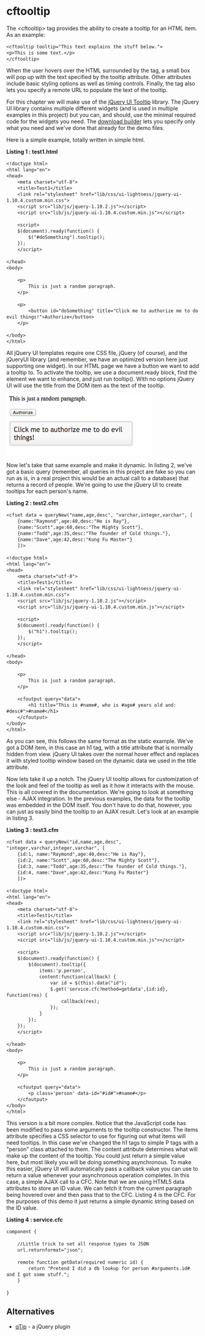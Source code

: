 cftooltip
===

The &lt;cftooltip&gt; tag provides the ability to create a tooltip for an HTML item. As an example:

    <cftooltip tooltip="This text explains the stuff below.">
	<p>This is some text.</p>
	</cftooltip>
	
When the user hovers over the HTML surrounded by the tag, a small box will pop up with the text specified by the tooltip attribute. Other attributes include basic styling options as well as timing controls. Finally, the tag also lets you specify a remote URL to populate the text of the tooltip. 

For this chapter we will make use of the [jQuery UI Tooltip](http://jqueryui.com/tooltip/) library. The jQuery UI library contains multiple different widgets (and is used in multiple examples in this project) but you can, and should, use the minimal required code for the widgets you need. The [download builder](http://jqueryui.com/download/) lets you specify only what you need and we've done that already for the demo files.

Here is a simple example, totally written in simple html. 

**Listing 1 : test1.html**

	<!doctype html>
	<html lang="en">
	<head>
		<meta charset="utf-8">
		<title>Test1</title>
		<link rel="stylesheet" href="lib/css/ui-lightness/jquery-ui-1.10.4.custom.min.css">
		<script src="lib/js/jquery-1.10.2.js"></script>
		<script src="lib/js/jquery-ui-1.10.4.custom.min.js"></script>
	
		<script>
		$(document).ready(function() {
			$("#doSomething").tooltip();
		});
		</script>
	
	</head>
	<body>
	 
		<p>
			This is just a random paragraph.
		</p>
	
		<p>
			<button id="doSomething" title="Click me to authorize me to do evil things!">Authorize</button>
		</p>
		
	</body>
	</html>

All jQuery UI templates require one CSS file, jQuery (of course), and the jQueryUI library (and remember, we have an optimized version here just supporting one widget). In our HTML page we have a button we want to add a tooltip to. To activate the tooltip, we use a document.ready block, find the element we want to enhance, and just run tooltip(). With no options jQuery UI will use the title from the DOM item as the text of the tooltip.

![Tooltip effect](images/shot1.png)

Now let's take that same example and make it dynamic. In listing 2, we've got a basic query (remember, all queries in this project are fake so you can run as is, in a real project this would be an actual call to a database) that returns a record of people. We're going to use the jQuery UI to create tooltips for each person's name. 

**Listing 2 : test2.cfm**

	<cfset data = queryNew("name,age,desc", "varchar,integer,varchar", [
		{name:"Raymond",age:40,desc:"He is Ray"},
		{name:"Scott",age:60,desc:"The Mighty Scott"},
		{name:"Todd",age:35,desc:"The founder of Cold things."},
		{name:"Dave",age:42,desc:"Kung Fu Master"}
		])>
		
	<!doctype html>
	<html lang="en">
	<head>
		<meta charset="utf-8">
		<title>Test1</title>
		<link rel="stylesheet" href="lib/css/ui-lightness/jquery-ui-1.10.4.custom.min.css">
		<script src="lib/js/jquery-1.10.2.js"></script>
		<script src="lib/js/jquery-ui-1.10.4.custom.min.js"></script>
	
		<script>
		$(document).ready(function() {
			$("h1").tooltip();
		});
		</script>
	
	</head>
	<body>
	 
		<p>
			This is just a random paragraph.
		</p>
	
		<cfoutput query="data">
			<h1 title="This is #name#, who is #age# years old and: #desc#">#name#</h1>
		</cfoutput>	
	</body>
	</html>

As you can see, this follows the same format as the static example. We've got a DOM item, in this case an h1 tag, with a title attribute that is normally hidden from view. jQuery UI takes over the normal hover effect and replaces it with styled tooltip window based on the dynamic data we used in the title attribute. 

Now lets take it up a notch. The jQuery UI tooltip allows for customization of the look and feel of the tooltip as well as it how it interacts with the mouse. This is all covered in the documentation. We're going to look at something else - AJAX integration. In the previous examples, the data for the tooltip was embedded in the DOM itself. You don't have to do that, however, you can just as easily bind the tooltip to an AJAX result. Let's look  at an example in listing 3.

**Listing 3 : test3.cfm**

	<cfset data = queryNew("id,name,age,desc", "integer,varchar,integer,varchar", [
		{id:1, name:"Raymond",age:40,desc:"He is Ray"},
		{id:2, name:"Scott",age:60,desc:"The Mighty Scott"},
		{id:3, name:"Todd",age:35,desc:"The founder of Cold things."},
		{id:4, name:"Dave",age:42,desc:"Kung Fu Master"}
		])>
		
	<!doctype html>
	<html lang="en">
	<head>
		<meta charset="utf-8">
		<title>Test1</title>
		<link rel="stylesheet" href="lib/css/ui-lightness/jquery-ui-1.10.4.custom.min.css">
		<script src="lib/js/jquery-1.10.2.js"></script>
		<script src="lib/js/jquery-ui-1.10.4.custom.min.js"></script>
	
		<script>
		$(document).ready(function() {
			$(document).tooltip({
				items:'p.person',
				content:function(callback) {
					var id = $(this).data("id");
					$.get('service.cfc?method=getdata',{id:id}, function(res) {
						callback(res);
					});
				}
			});
		});
		</script>
	
	</head>
	<body>
	 
		<p>
			This is just a random paragraph.
		</p>
	
		<cfoutput query="data">
			<p class='person' data-id="#id#">#name#</p>
		</cfoutput>	
	</body>
	</html>

This version is a bit more complex. Notice that the JavaScript code has been modified to pass some arguments to the tooltip constructor. The items attribute specifies a CSS selector to use for figuring out what items will need tooltips. In this case we've changed the h1 tags to simple P tags with a "person" class attached to them. The content attribute determines what will make up the content of the tooltip. You could just return a simple value here, but most likely you will be doing something asynchronous. To make this easier, jQuery UI will automatically pass a callback value you can use to return a value whenever your asynchronous operation completes. In this case, a simple AJAX call to a CFC. Note that we are using HTML5 data attributes to store an ID value. We can fetch it from the current paragraph being hovered over and then pass that to the CFC. Listing 4 is the CFC. For the purposes of this demo it just returns a simple dynamic string based on the ID value.

**Listing 4 : service.cfc**

	component {
	
		//Little trick to set all response types to JSON
		url.returnformat="json";
	
		remote function getData(required numeric id) {
			return "Pretend I did a db lookup for person #arguments.id# and I got some stuff.";
		}
	
	}


Alternatives
---

* [qTip](http://craigsworks.com/projects/qtip/) - a jQuery plugin


